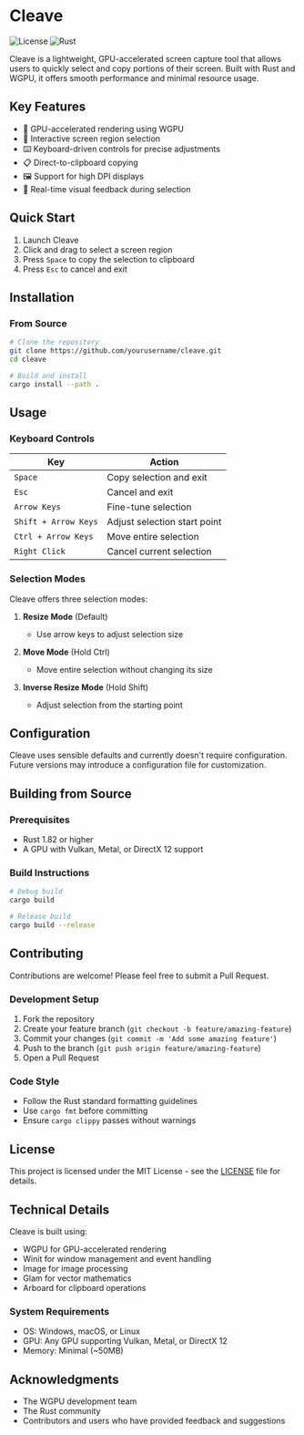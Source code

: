 # Cleave

![License](https://img.shields.io/badge/license-MIT-blue.svg)
![Rust](https://img.shields.io/badge/rust-stable-orange.svg)

Cleave is a lightweight, GPU-accelerated screen capture tool that allows users to quickly select and copy portions of their screen. Built with Rust and WGPU, it offers smooth performance and minimal resource usage.

## Key Features

- 🚀 GPU-accelerated rendering using WGPU
- 🎯 Interactive screen region selection
- ⌨️ Keyboard-driven controls for precise adjustments
- 📋 Direct-to-clipboard copying
- 🖼️ Support for high DPI displays
- 🎨 Real-time visual feedback during selection

## Quick Start

1. Launch Cleave
2. Click and drag to select a screen region
3. Press `Space` to copy the selection to clipboard
4. Press `Esc` to cancel and exit

## Installation

### From Source

```bash
# Clone the repository
git clone https://github.com/yourusername/cleave.git
cd cleave

# Build and install
cargo install --path .
```

## Usage

### Keyboard Controls

| Key | Action |
|-----|--------|
| `Space` | Copy selection and exit |
| `Esc` | Cancel and exit |
| `Arrow Keys` | Fine-tune selection |
| `Shift + Arrow Keys` | Adjust selection start point |
| `Ctrl + Arrow Keys` | Move entire selection |
| `Right Click` | Cancel current selection |

### Selection Modes

Cleave offers three selection modes:

1. **Resize Mode** (Default)
   - Use arrow keys to adjust selection size
   
2. **Move Mode** (Hold Ctrl)
   - Move entire selection without changing its size
   
3. **Inverse Resize Mode** (Hold Shift)
   - Adjust selection from the starting point

## Configuration

Cleave uses sensible defaults and currently doesn't require configuration. Future versions may introduce a configuration file for customization.

## Building from Source

### Prerequisites

- Rust 1.82 or higher
- A GPU with Vulkan, Metal, or DirectX 12 support

### Build Instructions

```bash
# Debug build
cargo build

# Release build
cargo build --release
```

## Contributing

Contributions are welcome! Please feel free to submit a Pull Request.

### Development Setup

1. Fork the repository
2. Create your feature branch (`git checkout -b feature/amazing-feature`)
3. Commit your changes (`git commit -m 'Add some amazing feature'`)
4. Push to the branch (`git push origin feature/amazing-feature`)
5. Open a Pull Request

### Code Style

- Follow the Rust standard formatting guidelines
- Use `cargo fmt` before committing
- Ensure `cargo clippy` passes without warnings

## License

This project is licensed under the MIT License - see the [LICENSE](LICENSE) file for details.

## Technical Details

Cleave is built using:

- WGPU for GPU-accelerated rendering
- Winit for window management and event handling
- Image for image processing
- Glam for vector mathematics
- Arboard for clipboard operations

### System Requirements

- OS: Windows, macOS, or Linux
- GPU: Any GPU supporting Vulkan, Metal, or DirectX 12
- Memory: Minimal (~50MB)

## Acknowledgments

- The WGPU development team
- The Rust community
- Contributors and users who have provided feedback and suggestions

